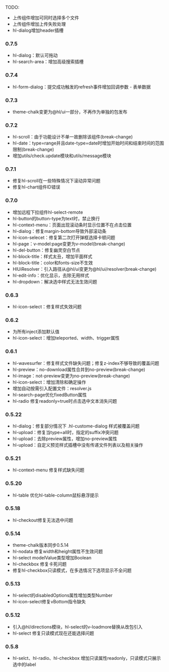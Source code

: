 TODO:

- 上传组件增加可同时选择多个文件
- 上传组件增加上传失败处理
- hl-dialog增加header插槽

### 0.7.5

- hl-dialog：默认可拖动
- hl-search-area：增加高级搜索插槽

### 0.7.4

- hl-form-dialog：提交成功触发的refresh事件增加回调参数 - 表单数据

### 0.7.3

- theme-chalk变更为@hl/ui一部分，不再作为单独的包发布

### 0.7.2

- hl-scroll：由于功能设计不单一故删除该组件(break-change)
- hl-date：type=range并且date-type=date时增加开始时间和结束时间的范围限制(break-change)
- 增加utils/check.update模块和utils/message模块

### 0.7.1

- 修复hl-scroll在一些特殊情况下滚动异常问题
- 修复hl-chart组件ID错误

### 0.7.0

- 增加远程下拉组件hl-select-remote
- hl-button的button-type为text时，禁止换行
- hl-context-menu：页面出现滚动条时显示位置不在点击位置
- hl-dialog：修复margin-bottom导致外部滚动条
- hl-icon-selecet：修复第二次打开弹框选择卡顿问题
- hl-page：v-model:page变更为v-model(break-change)
- hl-del-button：修复幽灵空白节点
- hl-block-title：样式太丑，增加平面样式
- hl-block-title：color和fonts-size不生效
- HlUiResolver：引入路径从@hl/ui变更为@hl/ui/resolver(break-change)
- hl-edit-info：优化显示，去除无用样式
- hl-dropdown：解决选中样式无法生效问题

### 0.6.3

- hl-icon-select：修复样式失效问题

### 0.6.2

- 为所有inject添加默认值
- hl-icon-select：增加teleported、width、trigger属性

### 0.6.1

- hl-wavesurfer：修复样式文件缺失问题；修复z-index不够导致的覆盖问题
- hl-preview：no-download属性合并到no-preview(break-change)
- hl-image：not-preview变更为no-preview(break-change)
- hl-icon-select：增加清除和确定操作
- 增加自动按需引入配置文件：resolver.js
- hl-search-page优化fixedButton属性
- hl-radio 修复readonly=true时点击选中文本消失问题

### 0.5.22

- hl-dialog：修复部分情况下 .hl-custome-dialog 样式被覆盖问题
- hl-upload：修复当type=all时，指定的suffix冲突问题
- hl-upload：去除preview属性，增加no-preview属性
- hl-upload：自定义预览样式插槽中没有传递文件列表以及相关操作

### 0.5.21

- hl-context-menu 修复样式缺失问题

### 0.5.20

- hl-table 优化hl-table-column鼠标悬浮提示

### 0.5.18

- hl-checkout修复无法选中问题

### 0.5.14

- theme-chalk版本同步0.5.14
- hl-nodata 修复width和height属性不生效问题
- hl-select modelValue类型增加Boolean
- hl-checkbox 修复卡死问题
- 修复hl-checkbox只读模式，在多选情况下选项显示不全问题

### 0.5.13

- hl-select的disabledOptions属性增加类型Number
- hl-icon-select修复vBottom指令缺失

### 0.5.12

- 引入@hl/directions模块，hl-select的v-loadmore替换从改包引入
- hl-select 修复只读模式现在还能选择问题

### 0.5.8

- hl-selct、hl-radio、hl-checkbox 增加只读属性readonly，只读模式只展示选中的label
